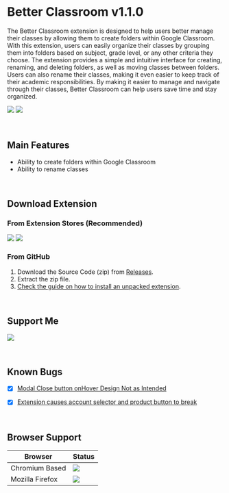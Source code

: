 # Better Classroom v1.1.0

The Better Classroom extension is designed to help users better manage their classes by allowing them to create folders within Google Classroom. With this extension, users can easily organize their classes by grouping them into folders based on subject, grade level, or any other criteria they choose. The extension provides a simple and intuitive interface for creating, renaming, and deleting folders, as well as moving classes between folders. Users can also rename their classes, making it even easier to keep track of their academic responsibilities. By making it easier to manage and navigate through their classes, Better Classroom can help users save time and stay organized.

<a href="https://github.com/SarwinR/better-classroom/issues/new?template=feature_request.md"><img src="https://img.shields.io/badge/Suggest-Feature-green.svg"/></a> <a href="https://github.com/SarwinR/better-classroom/issues/new?template=bug_report.md"><img src="https://img.shields.io/badge/Report-Bug-red.svg"/></a>

<br>

## Main Features

-   Ability to create folders within Google Classroom
-   Ability to rename classes

<br>

## Download Extension

### From Extension Stores (Recommended)

<a href="https://microsoftedge.microsoft.com/addons/detail/ofjjjjceeenagpnglijjmhbjlgidhiml" target="_blank"><img src="https://img.shields.io/badge/Edge%20Add%20Ons-v1.1.0-g.svg"/></a> <a target="_blank" href="https://chrome.google.com/webstore/detail/better-classroom/maibneeahfkanhakkogkbcakcadjejkl"><img src="https://img.shields.io/badge/Chrome%20Web%20Store-v1.1.0-g.svg"/></a>

### From GitHub

1. Download the Source Code (zip) from [Releases](https://github.com/SarwinR/better-classroom/releases).
2. Extract the zip file.
3. [Check the guide on how to install an unpacked extension](https://developer.chrome.com/docs/extensions/mv3/getstarted/development-basics/#load-unpacked).

<br>

## Support Me

<a href="https://www.buymeacoffee.com/sarwinr"><img src="https://img.buymeacoffee.com/button-api/?text=Buy me a coffee&emoji=&slug=sarwinr&button_colour=FFDD00&font_colour=000000&font_family=Poppins&outline_colour=000000&coffee_colour=ffffff" /></a>

<br>

## Known Bugs

- [x] [Modal Close button onHover Design Not as Intended](https://github.com/SarwinR/better-classroom/issues/7)
- [x] [Extension causes account selector and product button to break](https://github.com/SarwinR/better-classroom/issues/15)


<br>

## Browser Support

| Browser         | Status                                                                    |
| --------------- | ------------------------------------------------------------------------- |
| Chromium Based  | <img src="https://img.shields.io/badge/Status-Fully%20Functional-g.svg"/> |
| Mozilla Firefox | <img src="https://img.shields.io/badge/Status-Needs%20Porting-red.svg"/>  |
